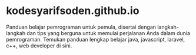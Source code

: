 # kodesyarifsoden.github.io
Panduan belajar pemrograman untuk pemula, disertai dengan langkah-langkah dan tips yang berguna untuk memulai perjalanan Anda dalam dunia pemrograman. Temukan panduan lengkap belajar java, javascript, laravel, c++, web developer di sini.
